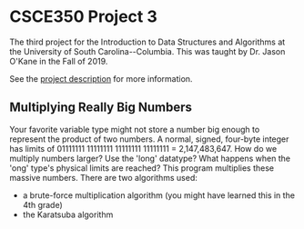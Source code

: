 # CSCE350 Project 3
The third project for the Introduction to Data Structures and Algorithms at the University of South Carolina--Columbia. This was taught by Dr. Jason O'Kane in the Fall of 2019.

See the [project description](https://cse.sc.edu/~jokane/teaching/350/project3.pdf) for more information.

## Multiplying Really Big Numbers
Your favorite variable type might not store a number big enough to represent the product of two numbers. A normal, signed, four-byte integer has limits of 01111111 11111111 11111111 11111111 = 2,147,483,647. How do we multiply numbers larger? Use the 'long' datatype? What happens when the 'ong' type's physical limits are reached? 
This program multiplies these massive numbers. There are two algorithms used:
* a brute-force multiplication algorithm (you might have learned this in the 4th grade)
* the Karatsuba algorithm
